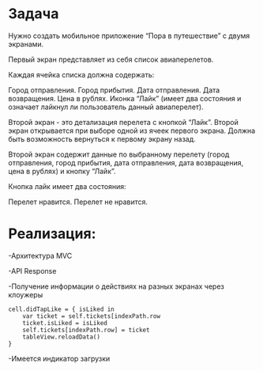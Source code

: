 # Задача 

Нужно создать мобильное приложение “Пора в путешествие” с двумя экранами.

Первый экран представляет из себя список авиаперелетов.

Каждая ячейка списка должна содержать:

Город отправления.
Город прибытия.
Дата отправления.
Дата возвращения.
Цена в рублях.
Иконка “Лайк” (имеет два состояния и означает лайкнул ли пользователь данный авиаперелет).

Второй экран - это детализация перелета с кнопкой “Лайк”.
Второй экран открывается при выборе одной из ячеек первого экрана. Должна быть возможность вернуться к первому экрану назад.

Второй экран содержит данные по выбранному перелету (город отправления, город прибытия, дата отправления, дата возвращения, цена в рублях) и кнопку “Лайк”.

Кнопка лайк имеет два состояния:

Перелет нравится.
Перелет не нравится.

# Реализация:

-Архитектура MVC

-API Response

-Получение информации о действиях на разных экранах через клоужеры

```
cell.didTapLike = { isLiked in
    var ticket = self.tickets[indexPath.row
    ticket.isLiked = isLiked
    self.tickets[indexPath.row] = ticket
    tableView.reloadData()
}
```

-Имеется индикатор загрузки 

